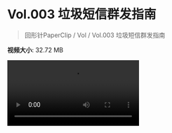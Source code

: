 # Vol.003 垃圾短信群发指南

> 回形针PaperClip / Vol / Vol.003 垃圾短信群发指南

**视频大小**: 32.72 MB

<div class="video"><video src="https://file.hsyhx.top/video/PaperClip/Vol/003.mp4" controls preload>🤔 您的浏览器不支持 video 标签</video></div>
